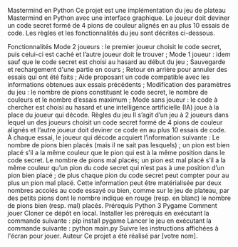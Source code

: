 Mastermind en Python
Ce projet est une implémentation du jeu de plateau Mastermind en Python avec une interface graphique. Le joueur doit deviner un code secret formé de 4 pions de couleur alignés en au plus 10 essais de code. Les règles et les fonctionnalités du jeu sont décrites ci-dessous.

Fonctionnalités
Mode 2 joueurs : le premier joueur choisit le code secret, puis celui-ci est caché et l’autre joueur doit le trouver ;
Mode 1 joueur : idem sauf que le code secret est choisi au hasard au début du jeu ;
Sauvegarde et rechargement d'une partie en cours ;
Retour en arrière pour annuler des essais qui ont été faits ;
Aide proposant un code compatible avec les informations obtenues aux essais précédents ;
Modification des paramètres du jeu : le nombre de pions constituant le code secret, le nombre de couleurs et le nombre d’essais maximum ;
Mode sans joueur : le code à chercher est choisi au hasard et une intelligence artificielle (IA) joue à la place du joueur qui décode.
Règles du jeu
Il s’agit d’un jeu à 2 joueurs dans lequel un des joueurs choisit un code secret formé de 4 pions de couleur alignés et l’autre joueur doit deviner ce code en au plus 10 essais de code.
À chaque essai, le joueur qui décode acquiert l’information suivante :
Le nombre de pions bien placés (mais il ne sait pas lesquels) ; un pion est bien placé s’il a la même couleur que le pion qui est à la même position dans le code secret.
Le nombre de pions mal placés; un pion est mal placé s’il a la même couleur qu’un pion du code secret qui n’est pas à une position d’un pion bien placé ; de plus chaque pion du code secret peut compter pour au plus un pion mal placé.
Cette information peut être matérialisée par deux nombres accolés au code essayé ou bien, comme sur le jeu de plateau, par des petits pions dont le nombre indique en rouge (resp. en blanc) le nombre de pions bien (resp. mal) placés.
Prérequis
Python 3
Pygame
Comment jouer
Cloner ce dépôt en local.
Installer les prérequis en exécutant la commande suivante : pip install pygame
Lancer le jeu en exécutant la commande suivante : python main.py
Suivre les instructions affichées à l'écran pour jouer.
Auteur
Ce projet a été réalisé par [votre nom].
